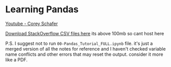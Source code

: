 # Learning Pandas

[Youtube - Corey Schafer](https://www.youtube.com/playlist?list=PL-osiE80TeTsWmV9i9c58mdDCSskIFdDS)

[Download StackOverflow CSV files here](https://insights.stackoverflow.com/survey) its above 100mb so cant host here




P.S.
I suggest not to run `00-Pandas_Tutorial_FULL.ipynb` file. it's just a merged version of all the notes for reference and I haven't checked variable name conflicts and other errors that may reset the output. consider it more like a PDF.

